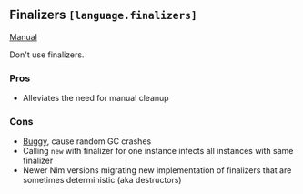 ## Finalizers `[language.finalizers]`

[Manual](https://nim-lang.org/docs/system.html#new%2Cref.T%2Cproc%28ref.T%29)

Don't use finalizers.

### Pros

* Alleviates the need for manual cleanup

### Cons

* [Buggy](https://github.com/nim-lang/Nim/issues/4851), cause random GC crashes
* Calling `new` with finalizer for one instance infects all instances with same finalizer
* Newer Nim versions migrating new implementation of finalizers that are sometimes deterministic (aka destructors)
